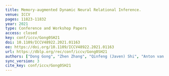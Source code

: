 ```yaml
---
title: Memory-augmented Dynamic Neural Relational Inference.
venue: ICCV
pages: 11823-11832
year: 2021
type: Conference and Workshop Papers
access: closed
key: conf/iccv/Gong0SH21
doi: 10.1109/ICCV48922.2021.01163
ee: https://doi.org/10.1109/ICCV48922.2021.01163
url: https://dblp.org/rec/conf/iccv/Gong0SH21
authors: ["Dong Gong", "Zhen Zhang", "Qinfeng (Javen) Shi", "Anton van den Hengel"]
sync_version: 3
cite_key: conf/iccv/Gong0SH21
---
```

